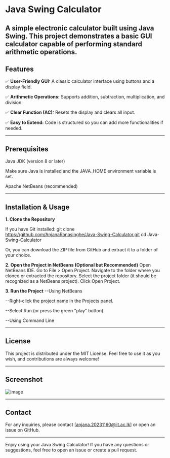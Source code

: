 # Java Swing Calculator

A simple electronic calculator built using Java Swing. This project demonstrates a basic GUI calculator capable of performing standard arithmetic operations.
---

## Features

✅ **User-Friendly GUI:** A classic calculator interface using buttons and a display field.

✅ **Arithmetic Operations:** Supports addition, subtraction, multiplication, and division.

✅ **Clear Function (AC):** Resets the display and clears all input.

✅ **Easy to Extend:** Code is structured so you can add more functionalities if needed.

---

## Prerequisites
Java JDK (version 8 or later)

Make sure Java is installed and the JAVA_HOME environment variable is set.

Apache NetBeans (recommended)

---

## Installation & Usage
**1. Clone the Repository**

If you have Git installed:
git clone https://github.com/AnjanaRanasinghe/Java-Swing-Calculator.git
cd Java-Swing-Calculator

Or, you can download the ZIP file from GitHub and extract it to a folder of your choice.

**2. Open the Project in NetBeans (Optional but Recommended)**
Open NetBeans IDE.
Go to File > Open Project.
Navigate to the folder where you cloned or extracted the repository.
Select the project folder (it should be recognized as a NetBeans project).
Click Open Project.

**3. Run the Project**
--Using NetBeans

--Right-click the project name in the Projects panel.

--Select Run (or press the green "play" button).

--Using Command Line

---

## License
This project is distributed under the MIT License. Feel free to use it as you wish, and contributions are always welcome!

---

## Screenshot

![image](https://github.com/user-attachments/assets/f6b796b7-33e1-4541-9067-1e03b5807390)

---

## Contact

For any inquiries, please contact [anjana.20231160@iit.ac.lk] or open an issue on GitHub.

---

Enjoy using your Java Swing Calculator! If you have any questions or suggestions, feel free to open an issue or create a pull request.
